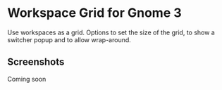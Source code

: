 # Workspace Grid for Gnome 3
Use workspaces as a grid. Options to set the size of the grid, to show a switcher popup and to allow wrap-around.

## Screenshots
Coming soon
